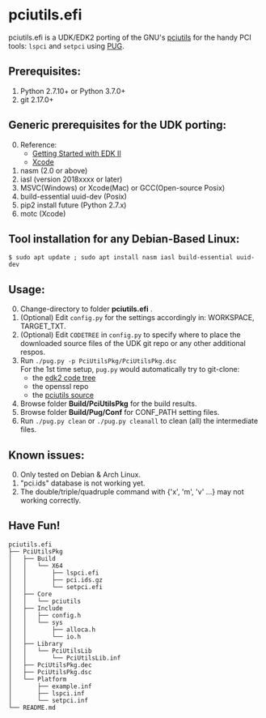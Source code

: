pciutils.efi
===
pciutils.efi is a UDK/EDK2 porting of the GNU's [pciutils](https://github.com/pciutils/pciutils) for the handy PCI tools: `lspci` and `setpci` using [PUG](https://github.com/timotheuslin/PugPkg).

## Prerequisites:
1. Python 2.7.10+ or Python 3.7.0+
2. git 2.17.0+

## Generic prerequisites for the UDK porting:
0. Reference:
    - [Getting Started with EDK II](https://github.com/tianocore/tianocore.github.io/wiki/Getting%20Started%20with%20EDK%20II)
    - [Xcode](https://github.com/tianocore/tianocore.github.io/wiki/Xcode)
1. nasm (2.0 or above)
2. iasl (version 2018xxxx or later)
3. MSVC(Windows) or Xcode(Mac) or GCC(Open-source Posix)
4. build-essential uuid-dev (Posix)
5. pip2 install future (Python 2.7.x)
6. motc (Xcode)

## Tool installation for any Debian-Based Linux:
 `$ sudo apt update ; sudo apt install nasm iasl build-essential uuid-dev`

## Usage:
0. Change-directory to folder **pciutils.efi** .
1. (Optional) Edit `config.py` for the settings accordingly in: WORKSPACE, TARGET_TXT.
2. (Optional) Edit `CODETREE` in `config.py` to specify where to place the downloaded source files of the UDK git repo or any other additional respos.
4. Run `./pug.py -p PciUtilsPkg/PciUtilsPkg.dsc` <br>
    For the 1st time setup, `pug.py` would automatically try to git-clone:
    - the [edk2 code tree](https://github.com/tianocore/edk2)
    - the openssl repo
    - the [pciutils source](https://github.com/pciutils/pciutils)
5. Browse folder **Build/PciUtilsPkg** for the build results.
6. Browse folder **Build/Pug/Conf** for CONF_PATH setting files.
7. Run `./pug.py clean` or `./pug.py cleanall` to clean (all) the intermediate files.

## Known issues:
0. Only tested on Debian & Arch Linux.
1. "pci.ids" database is not working yet.
2. The double/triple/quadruple command with {'x', 'm', 'v' ...} may not working correctly.

## Have Fun!

```
pciutils.efi
├── PciUtilsPkg
│   ├── Build
│   │   └── X64
│   │       ├── lspci.efi
│   │       ├── pci.ids.gz
│   │       └── setpci.efi
│   ├── Core
│   │   └── pciutils
│   ├── Include
│   │   ├── config.h
│   │   └── sys
│   │       ├── alloca.h
│   │       └── io.h
│   ├── Library
│   │   └── PciUtilsLib
│   │       └── PciUtilsLib.inf
│   ├── PciUtilsPkg.dec
│   ├── PciUtilsPkg.dsc
│   └── Platform
│       ├── example.inf
│       ├── lspci.inf
│       └── setpci.inf
└── README.md
```
